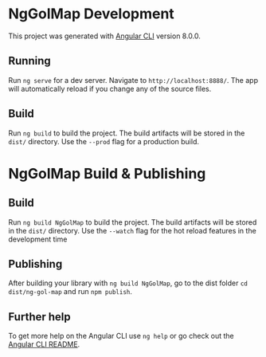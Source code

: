 # NgGolMap Development

This project was generated with [Angular CLI](https://github.com/angular/angular-cli) version 8.0.0.

## Running

Run `ng serve` for a dev server. Navigate to `http://localhost:8888/`. The app will automatically reload if you change any of the source files.

## Build

Run `ng build` to build the project. The build artifacts will be stored in the `dist/` directory. Use the `--prod` flag for a production build.

# NgGolMap Build & Publishing

## Build

Run `ng build NgGolMap` to build the project. The build artifacts will be stored in the `dist/` directory.
Use the `--watch` flag for the hot reload features in the development time

## Publishing

After building your library with `ng build NgGolMap`, go to the dist folder `cd dist/ng-gol-map` and run `npm publish`.

## Further help

To get more help on the Angular CLI use `ng help` or go check out the [Angular CLI README](https://github.com/angular/angular-cli/blob/master/README.md).
